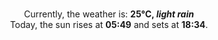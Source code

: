 <p  align="center"><br/>Currently, the weather is: <b> 25°C, <i>light rain</i></b></br>Today, the sun rises at <b>05:49</b> and sets at <b>18:34</b>.</p>